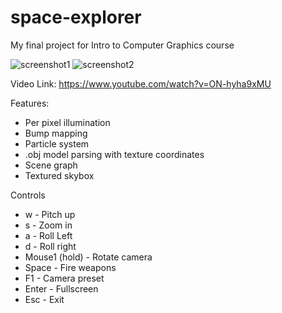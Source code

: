 space-explorer
==============

My final project for Intro to Computer Graphics course

![screenshot1](https://cloud.githubusercontent.com/assets/845643/5504306/1e841b98-8737-11e4-9948-6af84c8fe9d7.png)
![screenshot2](https://cloud.githubusercontent.com/assets/845643/5504307/1e8daafa-8737-11e4-92d0-5830e19c7c71.png)

Video Link:
https://www.youtube.com/watch?v=ON-hyha9xMU

Features:
* Per pixel illumination
* Bump mapping
* Particle system
* .obj model parsing with texture coordinates
* Scene graph
* Textured skybox

Controls
* w - Pitch up
* s - Zoom in
* a - Roll Left
* d - Roll right
* Mouse1 (hold)  - Rotate camera
* Space - Fire weapons
* F1 - Camera preset
* Enter - Fullscreen
* Esc - Exit
